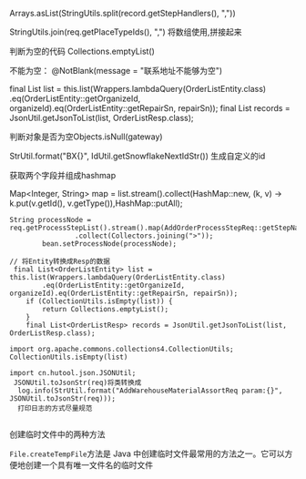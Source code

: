 Arrays.asList(StringUtils.split(record.getStepHandlers(), ","))

StringUtils.join(req.getPlaceTypeIds(), ",") 将数组使用,拼接起来

判断为空的代码
Collections.emptyList()

不能为空： @NotBlank(message = "联系地址不能够为空")

final List<OrderListEntity> list = this.list(Wrappers.lambdaQuery(OrderListEntity.class)
            .eq(OrderListEntity::getOrganizeId, organizeId).eq(OrderListEntity::getRepairSn, repairSn));
 final List<OrderListResp> records = JsonUtil.getJsonToList(list, OrderListResp.class);

 判断对象是否为空Objects.isNull(gateway)

 StrUtil.format("BX{}", IdUtil.getSnowflakeNextIdStr()) 生成自定义的id

获取两个字段并组成hashmap

Map<Integer, String> map = list.stream().collect(HashMap::new, (k, v) -> k.put(v.getId(), v.getType()),HashMap::putAll);




    String processNode = req.getProcessStepList().stream().map(AddOrderProcessStepReq::getStepName)
                    .collect(Collectors.joining(">"));
            bean.setProcessNode(processNode);
    
    // 将Entity转换成Resp的数据
     final List<OrderListEntity> list = this.list(Wrappers.lambdaQuery(OrderListEntity.class)
            .eq(OrderListEntity::getOrganizeId, organizeId).eq(OrderListEntity::getRepairSn, repairSn));
        if (CollectionUtils.isEmpty(list)) {
            return Collections.emptyList();
        }
        final List<OrderListResp> records = JsonUtil.getJsonToList(list, OrderListResp.class);

```
import org.apache.commons.collections4.CollectionUtils;
CollectionUtils.isEmpty(list)
```

```
import cn.hutool.json.JSONUtil;
 JSONUtil.toJsonStr(req)将类转换成
  log.info(StrUtil.format("AddWarehouseMaterialAssortReq param:{}", JSONUtil.toJsonStr(req)));
  打印日志的方式尽量规范
  
```

创建临时文件中的两种方法

`File.createTempFile`方法是 Java 中创建临时文件最常用的方法之一。它可以方便地创建一个具有唯一文件名的临时文件


